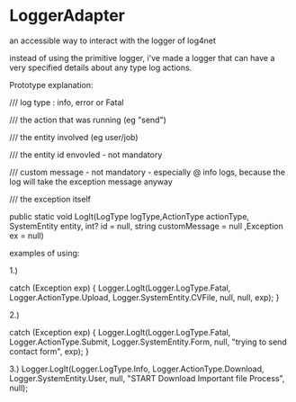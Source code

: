 # LoggerAdapter
an accessible way to interact with the logger of log4net


instead of using the primitive logger, i've made a logger that can have a very specified details about any type log actions.

Prototype explanation:

/// <param name="logType">log type : info, error or Fatal</param>

/// <param name="actionType">the action that was running  (eg "send")</param>

/// <param name="entity">the entity involved (eg user/job)</param>

/// <param name="id">the entity id envovled - not mandatory</param>

/// <param name="customMessage">custom message - not mandatory - especially @ info logs, because the log will take the exception message anyway</param>

/// <param name="ex">the exception itself</param>

public static void LogIt(LogType logType,ActionType actionType, SystemEntity entity, int? id = null, string customMessage = null ,Exception ex = null)


examples of using:

1.) 

catch (Exception exp)
{
  Logger.LogIt(Logger.LogType.Fatal, Logger.ActionType.Upload, Logger.SystemEntity.CVFile, null, null, exp);
}

2.)

catch (Exception exp)
{
    Logger.LogIt(Logger.LogType.Fatal, Logger.ActionType.Submit, Logger.SystemEntity.Form, null, "trying to send contact form", exp);
}


3.)
 Logger.LogIt(Logger.LogType.Info, Logger.ActionType.Download, Logger.SystemEntity.User, null, "START Download Important file Process", null);

